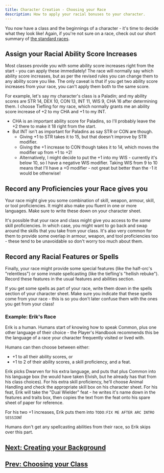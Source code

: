 ```yaml
---
title: Character Creation - Choosing your Race
description: How to apply your racial bonuses to your character.
---
```


You now have a class and the beginnings of a character - it's time to decide what they look like!
Again, if you're not sure on a race, check out our short summary of [the standard races](../classes-and-races-summary.md#races).

## Assign your Racial Ability Score Increases

Most classes provide you with some ability score increases right from the start - you can apply these immediately!
The race will normally say which ability score increases, but as per the revised rules you can change them to any ability score you like.
The only caveat is that if you get two ability score increases from your race, you can't apply them both to the same score.

For example, let's say my character's class is a Paladin; and my ability scores are STR 14, DEX 10, CON 13, INT 11, WIS 9, CHA 16 after determining them.
I choose Tiefling for my race, which normally grants me an ability score increase of +2 to my CHA and +1 to my INT.

- CHA is an important ability score for Paladins, so I'll probably leave the +2 there to make it 18 right from the start.
- But INT isn't as important for Paladins as say STR or CON are though.
  - Giving +1 to STR takes it to 15, but that doesn't improve by STR modifier.
  - Giving the +1 increase to CON though takes it to 14, which moves the modifier up from +1 to +2!
  - Alternatively, I might decide to put the +1 into my WIS - currently it's below 10, so I have a negative WIS modifier. Taking WIS from 9 to 10 means that I'll have a +0 modifier - not great but better than the -1 it would be otherwise!

## Record any Proficiencies your Race gives you

Your race might give you some combination of skill, weapon, armour, skill, or tool proficiencies.
It might also make you fluent in one or more languages.
Make sure to write these down on your character sheet.

It's possible that your race and class might give you access to the _same_ skill proficiencies.
In which case, you might want to go back and swap around the skills that you take from your class.
It's also very common for them to provide some overlap in armour, weapon, and tool proficiencies too - these tend to be unavoidable so don't worry too much about them.

## Record any Racial Features or Spells

Finally, your race might provide some special features (like the half-orc's "relentless") or some innate spellcasting (like the tiefling's "hellish rebuke").
Record these features in the usual features and abilities section.

If you get some spells as part of your race, write them down in the spells section of your character sheet.
Make sure you indicate that these spells come from your race - this is so you don't later confuse them with the ones you get from your class!

### Example: Erik's Race

Erik is a human.
Humans start of knowing how to speak Common, plus one other language of their choice - the Player's Handbook recommends this be the language of a race your character frequently visited or lived with.

Humans can then choose between either:

- +1 to all their ability scores, or
- +1 to 2 of their ability scores, a skill proficiency, and a feat.

Erik picks Dwarven for his extra language, and puts that plus Common into his language box (he would have taken Elvish, but he already has that from his class choices).
For his extra skill proficiency, he'll choose Animal Handling and check the appropriate skill box on his character sheet.
For his feat, Erik will take the "Dual Wielder" feat - he writes it's name down in the features and traits box, then copies the text from the feat onto his spare sheet of paper for reference.

For his two +1 increases, Erik puts them into `TODO:FIX ME AFTER ARC INTRO SESSION`!

Humans don't get any spellcasting abilities from their race, so Erik skips over this part.

## [Next: Creating your Background](./background.md)

## [Prev: Choosing your Class](./class.md)
